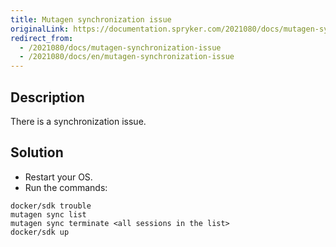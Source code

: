 ```yaml
---
title: Mutagen synchronization issue
originalLink: https://documentation.spryker.com/2021080/docs/mutagen-synchronization-issue
redirect_from:
  - /2021080/docs/mutagen-synchronization-issue
  - /2021080/docs/en/mutagen-synchronization-issue
---
```


## Description
There is a synchronization issue.

## Solution
* Restart your OS.
* Run the commands:
```
docker/sdk trouble
mutagen sync list
mutagen sync terminate <all sessions in the list>
docker/sdk up
```

